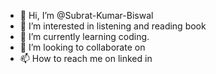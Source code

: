 - 👋 Hi, I’m @Subrat-Kumar-Biswal
- 👀 I’m interested in listening and reading book
- 🌱 I’m currently learning coding.
- 💞️ I’m looking to collaborate on 
- 📫 How to reach me on linked in

<!---
Subrat-Kumar-Biswal/Subrat-Kumar-Biswal is a ✨ special ✨ repository because its `README.md` (this file) appears on your GitHub profile.
You can click the Preview link to take a look at your changes.
--->
